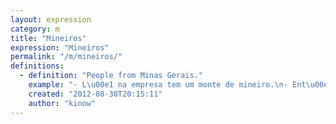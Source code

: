 ```yaml
---
layout: expression
category: m
title: "Mineiros"
expression: "Mineiros"
permalink: "/m/mineiros/"
definitions:
  - definition: "People from Minas Gerais."
    example: "- L\u00e1 na empresa tem um monte de mineiro.\n- Ent\u00e3o na cantina n\u00e3o deve ter mais p\u00e3o-de-queijo."
    created: "2012-08-30T20:15:11"
    author: "kinow"
---
```

